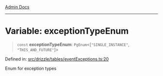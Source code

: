 [Admin Docs](/)

***

# Variable: exceptionTypeEnum

> `const` **exceptionTypeEnum**: `PgEnum`\<\[`"SINGLE_INSTANCE"`, `"THIS_AND_FUTURE"`\]\>

Defined in: [src/drizzle/tables/eventExceptions.ts:20](https://github.com/gautam-divyanshu/talawa-api/blob/22f85ff86fcf5f38b53dcdb9fe90ab33ea32d944/src/drizzle/tables/eventExceptions.ts#L20)

Enum for exception types
